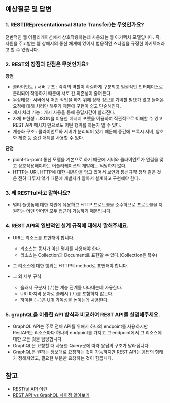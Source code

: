 ## 예상질문 및 답변

### 1. REST(REpresentationsal State Transfer)는 무엇인가요?

전반적인 웹 어플리케이션에서 상호작용하는데 사용되는 웹 아키텍처 모델입니다. 즉, 자원을 주고받는 웹 상에서의 통신 체계에 있어서 범용적인 스타일을 규정한 아키텍처라고 할 수 있습니다.

### 2. REST의 장점과 단점은 무엇인가요?

**장점**

- 클라이언트 / 서버 구조 : 각각의 역할이 확실하게 구분되고 일괄적인 인터페이스로 분리되어 작동하기 때문에 서로 간 의존성이 줄어든다.
- 무상태성 : 서버에서 어떤 작업을 하기 위해 상태 정보를 기억할 필요가 없고 들어온 요청에 대해 처리만 해주기 때문에 구현이 쉽고 단순해진다.
- 캐시 처리 가능 : 캐시 사용을 통해 응답시간이 빨라진다.
- 자체 표현성 : JSON을 이용한 메시지 포멧을 이용하여 직관적으로 이해할 수 있고 REST API 메시지 만으로도 어떤 행위를 하는지 알 수 있다.
- 계층화 구조 : 클라이언트와 서버가 분리되어 있기 때문에 중간에 프록시 서버, 암호화 게층 등 중간 매체를 사용할 수 있다.

**단점**

- point-to-point 통신 모델을 기본으로 하기 때문에 서버와 클라이언트가 연결을 맺고 상호작용해야하는 어플리케이션의 개발에는 적당하지 않다.
- HTTP는 URI, HTTP에 대한 내용만을 담고 있어서 보안과 통신규약 정책 같은 것은 전혀 다루지 않기 때문에 개발자가 알아서 설계하고 구현해야 한다.

### 3. 왜 RESTful라고 말하나요?

- 멀티 플랫폼에 대한 지원에 유용하고 HTTP 프로토콜을 준수하므로 프로토콜을 지원하는 어던 언어면 모두 접근이 가능하기 때문입니다.

### 4. REST API의 일반적인 설계 규칙에 대해서 말해주세요.

- URI는 리소스를 표현해야 합니다.
  - 리소스는 동사가 아닌 명사를 사용해야 한다.
  - 리소스는 Collection과 Document로 표현할 수 있다.(Collection은 복수)
- 그 리소스에 대한 행위는 HTTP의 method로 표현해야 합니다.

- 그 외 세부 규칙
  - 슬래시 구분자 ( / )는 계층 관계를 나타내는데 사용한다.
  - URI 마지막 문자로 슬래시 ( / )를 포함하지 않는다.
  - 하이픈 ( - )은 URI 가독성을 높이는데 사용한다.

### 5. graphQL을 이용한 API 방식과 비교하여 REST API를 설명해주세요.

- GraphQL API는 주로 전체 API를 위해서 하나의 endpoint를 사용하지만 RestAPI는 리소스마다 하나의 endpoint를 가지고 그 endpoint에서 그 리소스에 대한 모든 것을 담당합니다.
- GraphQL은 요청할 때 사용한 Query문에 따라 응답의 구조가 달라집니다.
- GraphQL은 원하는 정보대로 요청하는 것이 가능하지만 REST API는 응답의 형태가 정해져있고, 필요한 부분만 요청하는 것이 힘듭니다.

## 참고

- [RESTful API 이란](https://velog.io/@somday/RESTful-API-%EC%9D%B4%EB%9E%80)
- [REST API vs GraphQL 차이점 알아보기](https://velog.io/@djaxornwkd12/REST-API-vs-GraphQL-%EC%B0%A8%EC%9D%B4%EC%A0%90-%EC%95%8C%EC%95%84%EB%B3%B4%EA%B8%B0)

